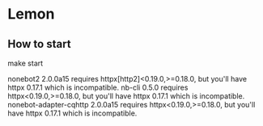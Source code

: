 # Lemon

## How to start

make start

nonebot2 2.0.0a15 requires httpx[http2]<0.19.0,>=0.18.0, but you'll have httpx 0.17.1 which is incompatible.
nb-cli 0.5.0 requires httpx<0.19.0,>=0.18.0, but you'll have httpx 0.17.1 which is incompatible.
nonebot-adapter-cqhttp 2.0.0a15 requires httpx<0.19.0,>=0.18.0, but you'll have httpx 0.17.1 which is incompatible.